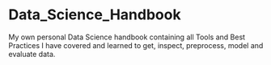 # Data_Science_Handbook
My own personal Data Science handbook containing all Tools and Best Practices I have covered and learned to get, inspect, preprocess, model and evaluate data.
